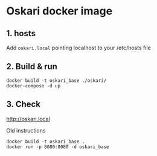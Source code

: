 # Oskari docker image 

## 1. hosts
Add `oskari.local` pointing localhost to your /etc/hosts file

## 2. Build & run
```
docker build -t oskari_base ./oskari/
docker-compose -d up
```
## 3. Check
http://oskari.local


Old instructions
```
docker build -t oskari_base .
docker run -p 8080:8080 -d oskari_base
```


